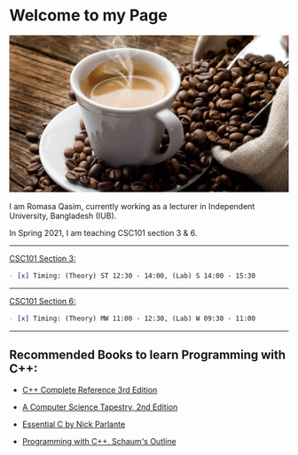# Welcome to my Page 

![coffee](/coffee.jpg)

I am Romasa Qasim, currently working as a lecturer in Independent University, Bangladesh (IUB). 

In Spring 2021, I am teaching CSC101 section 3 & 6. 
* * * 
[CSC101 Section 3:](spring21/csc101sec3/)
```markdown
- [x] Timing: (Theory) ST 12:30 - 14:00, (Lab) S 14:00 - 15:30
```
* * * 

[CSC101 Section 6:](spring21/csc101sec6/)
```markdown
- [x] Timing: (Theory) MW 11:00 - 12:30, (Lab) W 09:30 - 11:00
```
* * * 
## Recommended Books to learn Programming with C++:

- [C++ Complete Reference 3rd Edition](https://drive.google.com/file/d/1CgzsMnSvpTh3tLPWOmpYu3-ZrXwi75gZ/view?usp=sharing)

- [A Computer Science Tapestry, 2nd Edition](https://www2.cs.duke.edu/csed/tapestry/)

- [Essential C by Nick Parlante](http://cslibrary.stanford.edu/101/EssentialC.pdf) 

- [Programming with C++, Schaum's Outline](https://drive.google.com/file/d/1rlXCW2R7fRPw7pLg8EXVlspk5Lzy4aZ3/view?usp=sharing)

